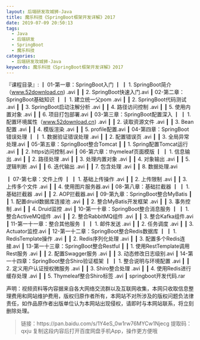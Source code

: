 ```yaml
---
layout: 后端研发攻城狮-Java
title: 魔乐科技《SpringBoot框架开发详解》2017
date: 2019-07-09 20:50:13
tags:
  - Java
  - 后端研发
  - SpringBoot
  - 魔乐科技
categories:
  - 后端研发攻城狮-Java
keywords: 魔乐科技《SpringBoot框架开发详解》2017
---
```


『课程目录』: 
┃  01-第一章：SpringBoot入门
┃  ┃  1. SpringBoot简介（www.52download.cn) .avi
┃  ┃  2. SpringBoot快速入门.avi
┃  02-第二章：SpringBoot基础知识
┃  ┃  1. 建立统一父pom .avi
┃  ┃  2. SpringBoot代码测试 .avi
┃  ┃  3. SpringBoot启动注解分析 .avi
┃  ┃  4. 路径访问控制 .avi
┃  ┃  5. 使用内置对象 .avi
┃  ┃  6. 项目打包部署.avi
┃  03-第三章：SpringBoot配置深入
┃  ┃  1. 配置环境属性（www.52download.cn) .avi
┃  ┃  2. 读取资源文件 .avi
┃  ┃  3. Bean配置 .avi
┃  ┃  4. 模版渲染 .avi
┃  ┃  5. profile配置.avi
┃  04-第四章：SpringBoot错误处理
┃  ┃  1. 数据验证错误处理 .avi
┃  ┃  2. 配置错误页 .avi
┃  ┃  3. 全局异常处理.avi
┃  05-第五章：SpringBoot整合Tomcat
┃  ┃  1. Spring配置Tomcat运行 .avi
┃  ┃  2. https访问控制.avi
┃  06-第六章：thymeleaf页面模版
┃  ┃  1. 信息输出 .avi
┃  ┃  2. 路径处理 .avi
┃  ┃  3. 处理内置对象 .avi
┃  ┃  4. 对象输出 .avi
┃  ┃  5. 逻辑判断 .avi
┃  ┃  6. 迭代输出 .avi
┃  ┃  7. 包含处理 .avi
┃  ┃  8. 数据处理.avi
<!-- more -->  
┃  07-第七章：文件上传
┃  ┃  1. 基础上传操作 .avi
┃  ┃  2. 上传限制 .avi
┃  ┃  3. 上传多个文件 .avi
┃  ┃  4. 使用图片服务器.avi
┃  08-第八章：基础拦截器
┃  ┃  1. 基础拦截器 .avi
┃  ┃  2. AOP拦截器.avi
┃  09-第九章：SpringBoot整合MyBatis
┃  ┃  1. 配置druid数据库连接池 .avi
┃  ┃  2. 整合MyBatis开发框架 .avi
┃  ┃  3. 事务控制 .avi
┃  ┃  4. Druid监控 .avi
┃  10-第一十章：SpringBoot整合消息服务
┃  ┃  1. 整合ActiveMQ组件 .avi
┃  ┃  2. 整合RabbitMQ组件 .avi
┃  ┃  3. 整合Kafka组件.avi
┃  11-第一十一章：整合其他服务
┃  ┃  1. 邮件发送 .avi
┃  ┃  2. 任务调度 .avi
┃  ┃  3. Actuator监控.avi
┃  12-第一十二章：SpringBoot整合Redis数据库
┃  ┃  1. RedisTemplate操作 .avi
┃  ┃  2. Redis序列化处理 .avi
┃  ┃  3. 配置多个Redis连接.avi
┃  13-第一十三章：SpringBoot整合Restful
┃  ┃  1. 使用RestTemplate调用Rest服务 .avi
┃  ┃  2. 配置Swagger服务 .avi
┃  ┃  3. 动态修改日志级别.avi
┃  14-第一十四章：SpringBoot整合Shiro验证框架
┃  ┃  1. 整合说明与环境配置 .avi
┃  ┃  2. 定义用户认证授权微服务 .avi
┃  ┃  3. Shiro整合处理 .avi
┃  ┃  4. 使用Redis进行缓存处理 .avi
┃  ┃  5. Thymeleaf整合Shiro标签 .avi
┃  springboot开发代码.rar
<div class="post-copyright">
    <div class="post-copyright__author">
      <span class="post-copyright-meta">声明：视频资料等内容据来自各大网络交流群以及互联网收集，本网只收取信息整理费用和网站维护费用，版权归原作者所有，本网站不对所涉及的版权问题负法律责任，如作品原作者出版单位认为本网站出现侵权，请即时与本网站联系，将立刻删除处理。 </span>
    </div>
</div>

<blockquote class="blockquote-center">
链接：https://pan.baidu.com/s/1Y4eS_0w1rw76MYCw1Njecg 
提取码：qxju 
复制这段内容后打开百度网盘手机App，操作更方便哦
</blockquote>

